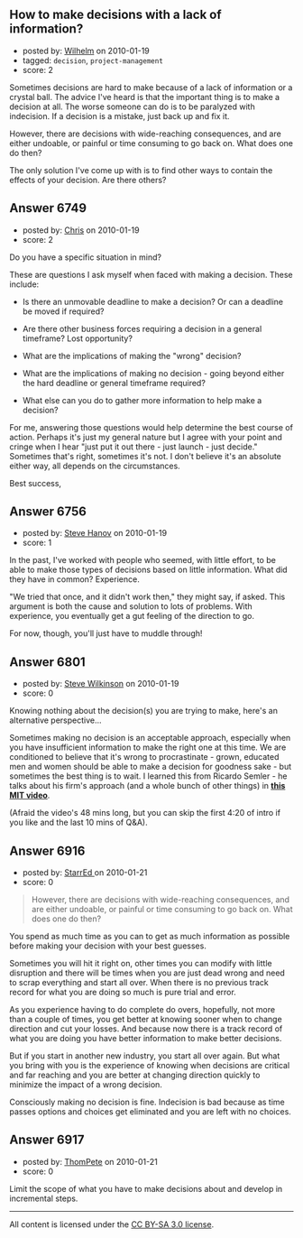 ## How to make decisions with a lack of information?

- posted by: [Wilhelm](https://stackexchange.com/users/-1/276-wilhelm) on 2010-01-19
- tagged: `decision`, `project-management`
- score: 2

Sometimes decisions are hard to make because of a lack of information or a crystal ball.  The advice I've heard is that the important thing is to make a decision at all.  The worse someone can do is to be paralyzed with indecision.  If a decision is a mistake, just back up and fix it.  

However, there are decisions with wide-reaching consequences, and are either undoable, or painful or time consuming to go back on.  What does one do then?  

The only solution I've come up with is to find other ways to contain the effects of your decision.  Are there others?


## Answer 6749

- posted by: [Chris](https://stackexchange.com/users/-1/412-chris) on 2010-01-19
- score: 2

Do you have a specific situation in mind?

These are questions I ask myself when faced with making a decision. These include:

- Is there an unmovable deadline to make a decision? Or can a deadline be moved if required?

- Are there other business forces requiring a decision in a general timeframe? Lost opportunity?

- What are the implications of making the "wrong" decision?

- What are the implications of making no decision - going beyond either the hard deadline or general timeframe required?

- What else can you do to gather more information to help make a decision?

For me, answering those questions would help determine the best course of action. Perhaps it's just my general nature but I agree with your point and cringe when I hear "just put it out there - just launch - just decide." Sometimes that's right, sometimes it's not. I don't believe it's an absolute either way, all depends on the circumstances.

Best success,





## Answer 6756

- posted by: [Steve Hanov](https://stackexchange.com/users/-1/1958-steve-hanov) on 2010-01-19
- score: 1

In the past, I've worked with people who seemed, with little effort, to be able to make those types of decisions based on little information. What did they have in common? Experience. 

"We tried that once, and it didn't work then," they might say, if asked. This argument is both the cause and solution to lots of problems. With experience, you eventually get a gut feeling of the direction to go. 

For now, though, you'll just have to muddle through!




## Answer 6801

- posted by: [Steve Wilkinson](https://stackexchange.com/users/-1/2177-steve-wilkinson) on 2010-01-19
- score: 0

<p>Knowing nothing about the decision(s) you are trying to make, here's an alternative perspective...</p>

<p>Sometimes making no decision is an acceptable approach, especially when you have insufficient information to make the right one at this time.  We are conditioned to believe that it's wrong to procrastinate - grown, educated men and women should be able to make a decision for goodness sake - but sometimes the best thing is to wait.  I learned this from Ricardo Semler - he talks about his firm's approach (and a whole bunch of other things) in <strong><a href="http://mitworld.mit.edu/video/308" rel="nofollow">this MIT video</a></strong>.</p>

<p>(Afraid the video's 48 mins long, but you can skip the first 4:20 of intro if you like and the last 10 mins of Q&amp;A).</p>



## Answer 6916

- posted by: [StarrEd ](https://stackexchange.com/users/-1/1729-starred) on 2010-01-21
- score: 0

> However, there are decisions with wide-reaching consequences, and are either undoable, or painful or time consuming to go back on. What does one do then?

You spend as much time as you can to get as much information as possible before making your decision with your best guesses.

Sometimes you will hit it right on, other times you can modify with little disruption and there will be times when you are just dead wrong and need to scrap everything and start all over.  When there is no previous track record for what you are doing so much is pure trial and error.

As you experience having to do complete do overs, hopefully, not more than a couple of times, you get better at knowing sooner when to change direction and cut your losses.  And because now there is a track record of what you are doing you have better information to make better decisions.

But if you start in another new industry, you start all over again.  But what you bring with you is the experience of knowing when decisions are critical and far reaching and you are better at changing direction quickly to minimize the impact of a wrong decision.

Consciously making no decision is fine.  Indecision is bad because as time passes options and choices get eliminated and you are left with no choices.





## Answer 6917

- posted by: [ThomPete](https://stackexchange.com/users/-1/1186-thompete) on 2010-01-21
- score: 0

Limit the scope of what you have to make decisions about and develop in incremental steps.





---

All content is licensed under the [CC BY-SA 3.0 license](https://creativecommons.org/licenses/by-sa/3.0/).
